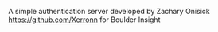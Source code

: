 A simple authentication server developed by Zachary Onisick https://github.com/Xerronn for Boulder Insight